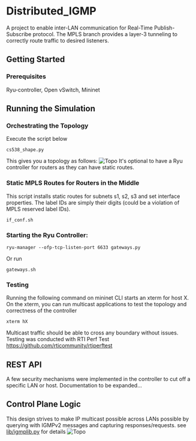 # Distributed_IGMP

A project to enable inter-LAN communication for Real-Time Publish-Subscribe protocol. 
The MPLS branch provides a layer-3 tunneling to correctly route traffic to desired listeners.




## Getting Started

### Prerequisites
Ryu-controller, Open vSwitch, Mininet

## Running the Simulation
### Orchestrating the Topology

Execute the script below
```
cs538_shape.py
```
This gives you a topology as follows:
![Topo](https://github.com/xzhng120/Distributed_IGMP/blob/mpls/docs/sdn_topo.PNG)
It's optional to have a Ryu controller for routers as they can have static routes.

### Static MPLS Routes for Routers in the Middle

This script installs static routes for subnets s1, s2, s3 and set interface properties. The label IDs are simply their digits (could be a violation of MPLS reserved label IDs).
```
if_conf.sh
```

### Starting the Ryu Controller: 
```
ryu-manager --ofp-tcp-listen-port 6633 gateways.py
```
Or run
```
gateways.sh
```

### Testing
Running the following command on mininet CLI starts an xterm for host X. On the xterm, you can run multicast applications to test the topology and correctness of the controller
```
xterm hX
```

Multicast traffic should be able to cross any boundary without issues. Testing was conducted with RTI Perf Test
https://github.com/rticommunity/rtiperftest

## REST API
A few security mechanisms were implemented in the controller to cut off a specific LAN or host. Documentation to be expanded...

## Control Plane Logic
This design strives to make IP multicast possible across LANs possible by querying with IGMPv2 messages and capturing responses/requests.
see [lib/igmplib.py](https://github.com/xzhng120/Distributed_IGMP/blob/mpls/lib/igmplib.py) for details
![Topo](https://github.com/xzhng120/Distributed_IGMP/blob/mpls/docs/control_plane.png)
